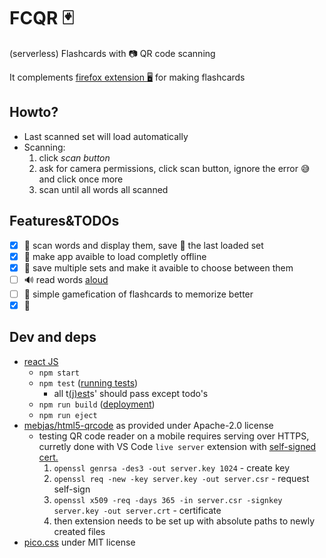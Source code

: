 # FCQR :black_joker:

(serverless) Flashcards with :camera: QR code scanning

It complements 
[firefox extension :desktop_computer:](https://github.com/adamAfro/browser-fc-maker)
for making flashcards

## Howto?

- Last scanned set will load automatically
- Scanning:
    1. click *scan button*
    2. ask for camera permissions, click scan button, ignore the error :sweat_smile: and click once more
    3. scan until all words all scanned

## Features&TODOs

- [x] :iphone: scan words and display them, save :floppy_disk: the last loaded set
- [x] :evergreen_tree: make app avaible to load completly offline
- [x] :floppy_disk: save multiple sets and make it avaible to choose between them
- [ ] :loud_sound: read words [aloud](https://developer.mozilla.org/en-US/docs/Web/API/SpeechSynthesis)
- [ ] :8ball: simple gamefication of flashcards to memorize better
- [x] :flags:

## Dev and deps

- [react JS](https://reactjs.org/)
    - `npm start`
    - `npm test` ([running tests](https://facebook.github.io/create-react-app/docs/running-tests))
        - all t[(j)est](https://jestjs.io/)s' should pass except todo's
    - `npm run build` ([deployment](https://facebook.github.io/create-react-app/docs/deployment))
    - `npm run eject`
- [mebjas/html5-qrcode](https://github.com/mebjas/html5-qrcode) as provided under Apache-2.0 license 
    - testing QR code reader on a mobile requires serving over HTTPS,
        curretly done with VS Code `live server` extension 
        with [self-signed cert.](https://www.akadia.com/services/ssh_test_certificate.html)
        1. `openssl genrsa -des3 -out server.key 1024` - create key
        2. `openssl req -new -key server.key -out server.csr` - request self-sign
        3. `openssl x509 -req -days 365 -in server.csr -signkey server.key -out server.crt` - certificate
        4. then extension needs to be set up with absolute paths to newly created files
- [pico.css](https://picocss.com/) under MIT license